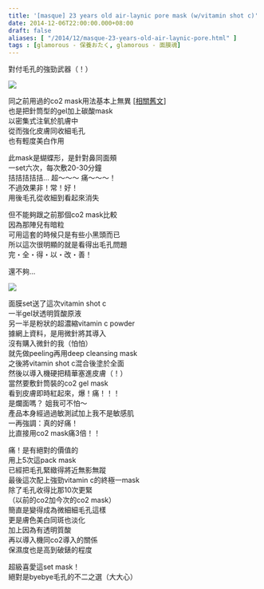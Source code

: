 ```yaml
---
title: '[masque] 23 years old air-laynic pore mask (w/vitamin shot c)'
date: 2014-12-06T22:00:00.000+08:00
draft: false
aliases: [ "/2014/12/masque-23-years-old-air-laynic-pore.html" ]
tags : [glamorous - 保養おたく, glamorous - 面膜魂]
---
```


對付毛孔的強勁武器（！）  

[![](https://farm8.staticflickr.com/7541/15751832077_36ab7802c5_z.jpg)](https://farm8.staticflickr.com/7541/15751832077_36ab7802c5_z.jpg)

同之前用過的co2 mask用法基本上無異 \[[相關舊文](http://www.hidie.net/2014/05/masque-skin-carboxy-system-co2-mask.html)\]  
也是把針筒型的gel加上碳酸mask  
以密集式注氧於肌膚中  
從而強化皮膚同收細毛孔  
也有輕度美白作用  
  
此mask是蝴蝶形，是針對鼻同面頰  
一set六次，每次敷20-30分鐘  
拮拮拮拮拮... 超～～～ 痛～～～！  
不過效果非！常！好！  
用後毛孔從收細到看起來消失  
  
但不能夠跟之前那個co2 mask比較  
因為那陣兒有暗粒  
可用這套的時候只是有些小黑頭而已  
所以這次很明顯的就是看得出毛孔問題  
完・全・得・以・改・善！  
  
還不夠...  

[![](https://farm9.staticflickr.com/8663/15751837197_5b3473c4a1_z.jpg)](https://farm9.staticflickr.com/8663/15751837197_5b3473c4a1_z.jpg)

面膜set送了這次vitamin shot c  
一半gel狀透明質酸原液  
另一半是粉狀的超濃縮vitamin c powder  
據網上資料，是用微針將其導入  
沒有購入微針的我（怕怕）  
就先做peeling再用deep cleansing mask  
之後將vitamin shot c混合後塗於全面  
然後以導入機硬把精華塞進皮膚（！）  
當然要敷針筒裝的co2 gel mask  
看到皮膚即時紅起來，爆！痛！！！  
是爛面嗎？ 姐我可不怕～  
產品本身經過過敏測試加上我不是敏感肌  
一再強調：真的好痛！  
比直接用co2 mask痛3倍！！  
  
痛！是有絕對的價值的  
用上5次這pack mask  
已經把毛孔緊緻得將近無影無蹤  
最後這次配上強勁vitamin c的終極一mask  
除了毛孔收得比那10次更緊  
（以前的co2加今次的co2 mask）  
簡直是變得成為微細細毛孔這樣  
更是膚色美白同斑也淡化  
加上因為有透明質酸  
再以導入機同co2導入的關係  
保濕度也是高到破錶的程度  
  
超級喜愛這set mask！  
絕對是byebye毛孔的不二之選（大大心）